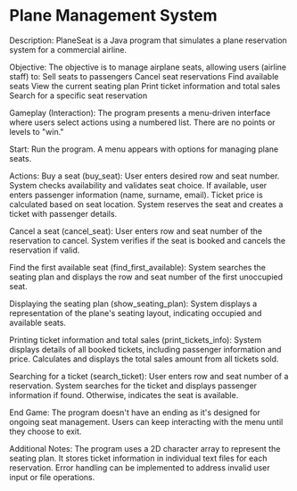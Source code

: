 # Plane Management System

Description:
PlaneSeat is a Java program that simulates a plane reservation system for a commercial airline.

Objective:
The objective is to manage airplane seats, allowing users (airline staff) to:
  Sell seats to passengers
  Cancel seat reservations
  Find available seats
  View the current seating plan
  Print ticket information and total sales
  Search for a specific seat reservation

Gameplay (Interaction):
The program presents a menu-driven interface where users select actions using a numbered list. There are no points or levels to "win."

Start:
Run the program.
A menu appears with options for managing plane seats.

Actions:
Buy a seat (buy_seat):
  User enters desired row and seat number.
  System checks availability and validates seat choice.
  If available, user enters passenger information (name, surname, email).
  Ticket price is calculated based on seat location.
  System reserves the seat and creates a ticket with passenger details.

Cancel a seat (cancel_seat):
  User enters row and seat number of the reservation to cancel.
  System verifies if the seat is booked and cancels the reservation if valid.

Find the first available seat (find_first_available):
  System searches the seating plan and displays the row and seat number of the first unoccupied seat.

Displaying the seating plan (show_seating_plan):
  System displays a representation of the plane's seating layout, indicating occupied and available seats.

Printing ticket information and total sales (print_tickets_info):
  System displays details of all booked tickets, including passenger information and price.
  Calculates and displays the total sales amount from all tickets sold.

Searching for a ticket (search_ticket):
  User enters row and seat number of a reservation.
  System searches for the ticket and displays passenger information if found.
  Otherwise, indicates the seat is available.

End Game:
The program doesn't have an ending as it's designed for ongoing seat management. Users can keep interacting with the menu until they choose to exit.

Additional Notes:
  The program uses a 2D character array to represent the seating plan.
  It stores ticket information in individual text files for each reservation.
  Error handling can be implemented to address invalid user input or file operations.
